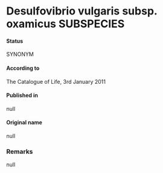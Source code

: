 Desulfovibrio vulgaris subsp. oxamicus SUBSPECIES
=======

#### Status
SYNONYM

#### According to
The Catalogue of Life, 3rd January 2011

#### Published in
null

#### Original name
null

### Remarks
null